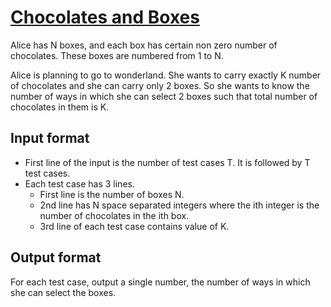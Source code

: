 # [Chocolates and Boxes][link]

Alice has N boxes, and each box has certain non zero number of chocolates. These boxes are numbered from 1 to N.

Alice is planning to go to wonderland. She wants to carry exactly K number of chocolates and she can carry only 2 boxes. So she wants to know the number of ways in which she can select 2 boxes such that total number of chocolates in them is K.

## Input format

- First line of the input is the number of test cases T. It is followed by T test cases.
- Each test case has 3 lines.
  - First line is the number of boxes N.
  - 2nd line has N space separated integers where the ith integer is the number of chocolates in the ith box.
  - 3rd line of each test case contains value of K.

## Output format

For each test case, output a single number, the number of ways in which she can select the boxes.

[link]: https://www.hackerearth.com/practice/basic-programming/implementation/basics-of-implementation/practice-problems/algorithm/chocolates-boxes-1/
